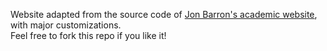 Website adapted from the source code of [Jon Barron's academic website](https://jonbarron.info/), with major customizations.  
Feel free to fork this repo if you like it!
